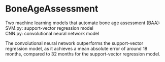 # BoneAgeAssessment
Two machine learning models that automate bone age assessment (BAA):    
SVM.py: support-vector regression model  
CNN.py: convolutional neural network model  

The convolutional neural network outperforms the support-vector regression model, as it achieves a mean absolute error of around 18 months, compared to 32 months for the support-vector regression model.
